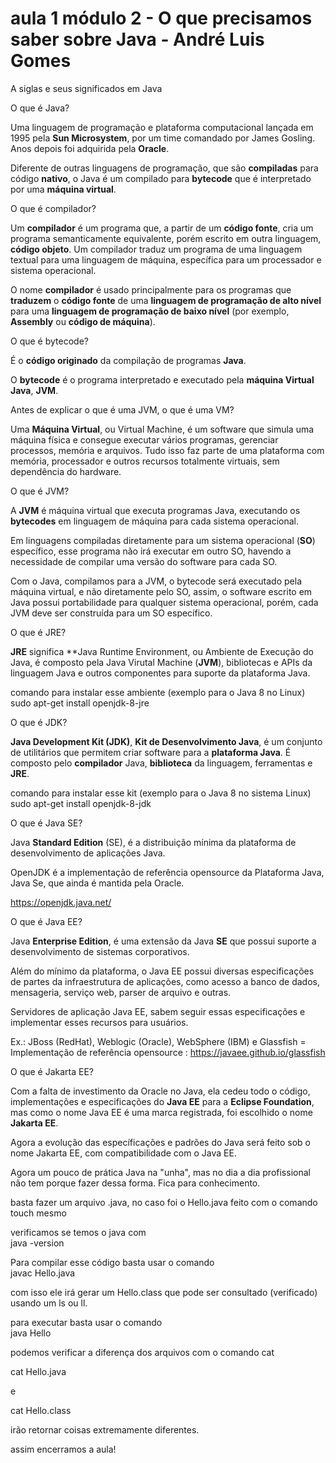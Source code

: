 # aula 1 módulo 2 - O que precisamos saber sobre Java - André Luis Gomes  

A siglas e seus significados em Java 

O que é Java? 

Uma linguagem de programação e plataforma computacional lançada em 1995 pela **Sun Microsystem**, por um time comandado por James Gosling. 
Anos depois foi adquirida pela **Oracle**.

Diferente de outras linguagens de programação, que são **compiladas** para código **nativo**, o Java é um compilado para **bytecode** que é 
interpretado por uma **máquina virtual**.

O que é compilador?

Um **compilador** é um programa que, a partir de um **código fonte**, cria um programa semanticamente equivalente, porém escrito em outra 
linguagem, **código objeto**. Um compilador traduz um programa de uma linguagem textual para uma linguagem de máquina, específica para um 
processador e sistema operacional. 

O nome **compilador** é usado principalmente para os programas que **traduzem** o **código fonte** de uma **linguagem de programação de 
alto nível** para uma **linguagem de programação de baixo nível** (por exemplo, **Assembly** ou **código de máquina**).

O que é bytecode? 

É o **código originado** da compilação de programas **Java**.

O **bytecode** é o programa interpretado e executado pela **máquina Virtual Java**, **JVM**.

Antes de explicar o que é uma JVM, o que é uma VM?

Uma **Máquina Virtual**, ou Virtual Machine, é um software que simula uma máquina física e consegue executar vários programas, gerenciar 
processos, memória e arquivos. Tudo isso faz parte de uma plataforma com memória, processador e outros recursos totalmente virtuais, sem 
dependência do hardware.

O que é JVM? 

A **JVM** é máquina virtual que executa programas Java, executando os **bytecodes** em linguagem de máquina para cada sistema operacional. 

Em linguagens compiladas diretamente para um sistema operacional (**SO**) específico, esse programa não irá executar em outro SO, havendo a 
necessidade de compilar uma versão do software para cada SO. 

Com o Java, compilamos para a JVM, o bytecode será executado pela máquina virtual, e não diretamente pelo SO, assim, o software escrito 
em Java possui portabilidade para qualquer sistema operacional, porém, cada JVM deve ser construída para um SO específico. 

O que é JRE? 

**JRE** significa **Java Runtime Environment, ou Ambiente de Execução do Java, é composto pela Java Virutal Machine (**JVM**), bibliotecas 
e APIs da linguagem Java e outros componentes para suporte da plataforma Java.

comando para instalar esse ambiente (exemplo para o Java 8 no Linux)   
sudo apt-get install openjdk-8-jre

O que é JDK? 

**Java Development Kit (JDK)**, **Kit de Desenvolvimento Java**, é um conjunto de utilitários que permitem criar software para a 
**plataforma Java**. É composto pelo **compilador** Java, **biblioteca** da linguagem, ferramentas e **JRE**.

comando para instalar esse kit (exemplo para o Java 8 no sistema Linux)   
sudo apt-get install openjdk-8-jdk

O que é Java SE? 

Java **Standard Edition** (SE), é a distribuição mínima da plataforma de desenvolvimento de aplicações Java.  

OpenJDK é a implementação de referência opensource da Plataforma Java, Java Se, que ainda é mantida pela Oracle.

https://openjdk.java.net/

O que é Java EE? 

Java **Enterprise Edition**, é uma extensão da Java **SE** que possui suporte a desenvolvimento de sistemas corporativos.

Além do mínimo da plataforma, o Java EE possui diversas especificações de partes da infraestrutura de aplicações, como acesso a banco de 
dados, mensageria, serviço web, parser de arquivo e outras.

Servidores de aplicação Java EE, sabem seguir essas especificações e implementar esses recursos para usuários. 

Ex.: JBoss (RedHat), Weblogic (Oracle), WebSphere (IBM) e Glassfish = Implementação de referência opensource : 
https://javaee.github.io/glassfish

O que é Jakarta EE?

Com a falta de investimento da Oracle no Java, ela cedeu todo o código, implementações e especificações do **Java EE** para a **Eclipse 
Foundation**, mas como o nome Java EE é uma marca registrada, foi escolhido o nome **Jakarta EE**.

Agora a evolução das específicações e padrões do Java será feito sob o nome Jakarta EE, com compatibilidade com o Java EE.

Agora um pouco de prática Java na "unha", mas no dia a dia profissional não tem porque fazer dessa forma. Fica para conhecimento.

basta fazer um arquivo .java, no caso foi o Hello.java feito com o comando touch mesmo

verificamos se temos o java com    
java -version

Para compilar esse código basta usar o comando   
javac Hello.java

com isso ele irá gerar um Hello.class que pode ser consultado (verificado) usando um ls ou ll.

para executar basta usar o comando   
java Hello  

podemos verificar a diferença dos arquivos com o comando cat

cat Hello.java

e

cat Hello.class

irão retornar coisas extremamente diferentes.

assim encerramos a aula! 
